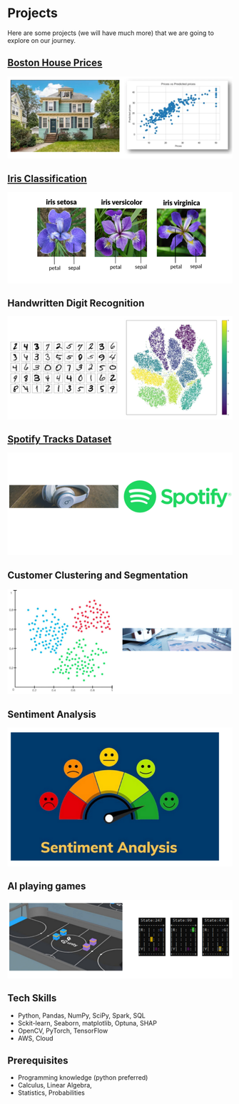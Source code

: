 # Projects
Here are some projects (we will have much more) that we are going to explore on our journey.

## [Boston House Prices](https://www.kaggle.com/datasets/vikrishnan/boston-house-prices)
![](./img/house_prices.png)

## [Iris Classification](https://www.kaggle.com/datasets/uciml/iris)
![](./img/iris.png)

## Handwritten Digit Recognition
![](./img/handw.png)

## [Spotify Tracks Dataset](https://www.kaggle.com/datasets/maharshipandya/-spotify-tracks-dataset)
![](./img/spot.png)

## Customer Clustering and Segmentation
![](./img/customer.png)

## Sentiment Analysis
![](./img/sent.png)

## AI playing games
![](./img/games.png)


## Tech Skills
* Python, Pandas, NumPy, SciPy, Spark, SQL
* Sckit-learn, Seaborn, matplotlib, Optuna, SHAP
* OpenCV, PyTorch, TensorFlow
* AWS, Cloud

## Prerequisites
* Programming knowledge (python preferred)
* Calculus, Linear Algebra,
* Statistics, Probabilities
